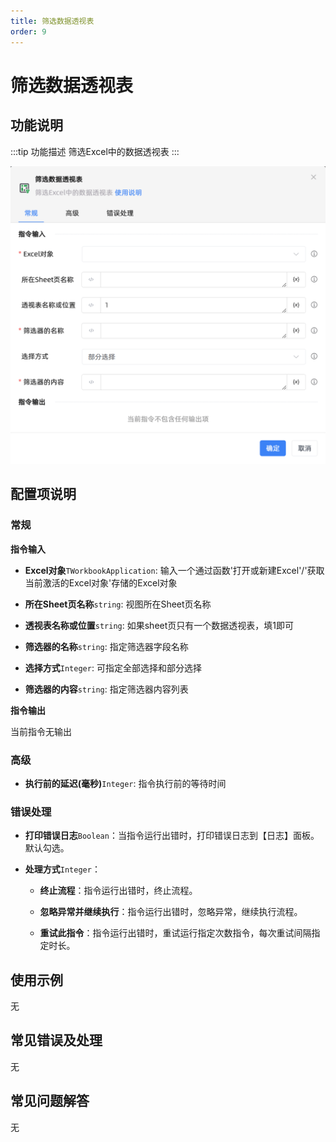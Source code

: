 ```yaml
---
title: 筛选数据透视表
order: 9
---
```


# 筛选数据透视表

## 功能说明

:::tip 功能描述
筛选Excel中的数据透视表
:::

![筛选数据透视表](../../../../assets/筛选数据透视表_command.png)

## 配置项说明

### 常规

**指令输入**

- **Excel对象**`TWorkbookApplication`: 输入一个通过函数'打开或新建Excel'/'获取当前激活的Excel对象'存储的Excel对象

- **所在Sheet页名称**`string`: 视图所在Sheet页名称

- **透视表名称或位置**`string`: 如果sheet页只有一个数据透视表，填1即可

- **筛选器的名称**`string`: 指定筛选器字段名称

- **选择方式**`Integer`: 可指定全部选择和部分选择

- **筛选器的内容**`string`: 指定筛选器内容列表


**指令输出**

当前指令无输出

### 高级

- **执行前的延迟(毫秒)**`Integer`: 指令执行前的等待时间

### 错误处理

- **打印错误日志**`Boolean`：当指令运行出错时，打印错误日志到【日志】面板。默认勾选。

- **处理方式**`Integer`：

    - **终止流程**：指令运行出错时，终止流程。

    - **忽略异常并继续执行**：指令运行出错时，忽略异常，继续执行流程。

    - **重试此指令**：指令运行出错时，重试运行指定次数指令，每次重试间隔指定时长。

## 使用示例
无

## 常见错误及处理

无

## 常见问题解答

无

